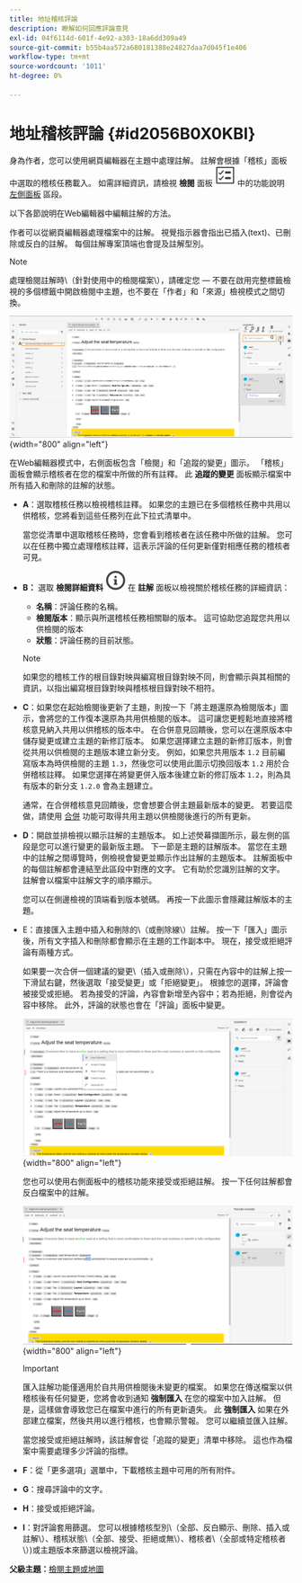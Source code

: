 ```yaml
---
title: 地址稽核評論
description: 瞭解如何回應評論意見
exl-id: 04f6114d-601f-4e92-a303-18a6dd309a49
source-git-commit: b55b4aa572a680181388e24827daa7d045f1e406
workflow-type: tm+mt
source-wordcount: '1011'
ht-degree: 0%

---
```


# 地址稽核評論 {#id2056B0X0KBI}


身為作者，您可以使用網頁編輯器在主題中處理註解。 註解會根據「稽核」面板中選取的稽核任務載入。 如需詳細資訊，請檢視 **檢閱** 面板 ![](images/active-review-tasklist-icon.svg) 中的功能說明 [左側面板](../user-guide/web-editor-features.md#id2051EA0M0HS) 區段。

以下各節說明在Web編輯器中編輯註解的方法。

作者可以從網頁編輯器處理檔案中的註解。 視覺指示器會指出已插入\(text\)、已刪除或反白的註解。 每個註解專案頂端也會提及註解型別。

>[!NOTE]
>
> 處理檢閱註解時\（針對使用中的檢閱檔案\），請確定您 — 不要在啟用完整標籤檢視的多個標籤中開啟檢閱中主題，也不要在「作者」和「來源」檢視模式之間切換。

![](images/comments-page-web-editor_cs.png){width="800" align="left"}

在Web編輯器模式中，右側面板包含「檢閱」和「追蹤的變更」圖示。 「稽核」面板會顯示稽核者在您的檔案中所做的所有註釋。 此 **追蹤的變更** 面板顯示檔案中所有插入和刪除的註解的狀態。

- **A**：選取稽核任務以檢視稽核註釋。 如果您的主題已在多個稽核任務中共用以供稽核，您將看到這些任務列在此下拉式清單中。

  當您從清單中選取稽核任務時，您會看到稽核者在該任務中所做的註解。 您可以在任務中獨立處理稽核註釋，這表示評論的任何更新僅對相應任務的稽核者可見。

- **B：**  選取 **檢閱詳細資料** ![](images/active-review-info-icon.svg) 在 **註解** 面板以檢視關於稽核任務的詳細資訊：

   - **名稱**：評論任務的名稱。
   - **檢閱版本**：顯示與所選稽核任務相關聯的版本。 這可協助您追蹤您共用以供檢閱的版本
   - **狀態**：評論任務的目前狀態。

  >[!NOTE]
  >
  > 如果您的稽核工作的根目錄對映與編寫根目錄對映不同，則會顯示與其相關的資訊，以指出編寫根目錄對映與稽核根目錄對映不相符。

- **C**：如果您在起始檢閱後更新了主題，則按一下「將主題還原為檢閱版本」圖示，會將您的工作復本還原為共用供檢閱的版本。 這可讓您更輕鬆地直接將稽核意見納入共用以供稽核的版本中。 在合併意見回饋後，您可以在還原版本中儲存變更或建立主題的新修訂版本。 如果您選擇建立主題的新修訂版本，則會從共用以供檢閱的主題版本建立新分支。 例如，如果您共用版本 `1.2` 目前編寫版本為時供檢閱的主題 `1.3`，然後您可以使用此圖示切換回版本 `1.2` 用於合併稽核註釋。 如果您選擇在將變更併入版本後建立新的修訂版本 `1.2`，則為具有版本的新分支 `1.2.0` 會為主題建立。

  通常，在合併稽核意見回饋後，您會想要合併主題最新版本的變更。 若要這麼做，請使用 [合併](web-editor-features.md#id205DF04E0HS) 功能可取得共用主題以供檢閱後進行的所有更新。

- **D**：開啟並排檢視以顯示註解的主題版本。 如上述熒幕擷圖所示，最左側的區段是您可以進行變更的最新版主題。 下一節是主題的註解版本。 當您在主題中的註解之間導覽時，側檢視會變更並顯示作出註解的主題版本。 註解面板中的每個註解都會連結至此區段中對應的文字。 它有助於您識別註解的文字。 註解會以檔案中註解文字的順序顯示。

  您可以在側邊檢視的頂端看到版本號碼。 再按一下此圖示會隱藏註解版本的主題。

- E：直接匯入主題中插入和刪除的\（或刪除線\）註解。 按一下「匯入」圖示後，所有文字插入和刪除都會顯示在主題的工作副本中。 現在，接受或拒絕評論有兩種方式。

  如果要一次合併一個建議的變更\（插入或刪除\），只需在內容中的註解上按一下滑鼠右鍵，然後選取「接受變更」或「拒絕變更」。 根據您的選擇，評論會被接受或拒絕。 若為接受的評論，內容會新增至內容中；若為拒絕，則會從內容中移除。 此外，評論的狀態也會在「評論」面板中變更。

  ![](images/import-comment-accept-web-editor_cs.png){width="800" align="left"}

  您也可以使用右側面板中的稽核功能來接受或拒絕註解。 按一下任何註解都會反白檔案中的註解。

  ![](images/changes-tab_cs.png){width="800" align="left"}

  >[!IMPORTANT]
  >
  > 匯入註解功能僅適用於自共用供檢閱後未變更的檔案。 如果您在傳送檔案以供稽核後有任何變更，您將會收到通知 **強制匯入** 在您的檔案中加入註解。 但是，這樣做會導致您已在檔案中進行的所有更新遺失。 此 **強制匯入** 如果在外部建立檔案，然後共用以進行稽核，也會顯示警報。 您可以繼續並匯入註解。

  當您接受或拒絕註解時，該註解會從「追蹤的變更」清單中移除。 這也作為檔案中需要處理多少評論的指標。

- **F**：從「更多選項」選單中，下載稽核主題中可用的所有附件。
- **G**：搜尋評論中的文字。
- **H**：接受或拒絕評論。

- **I**：對評論套用篩選。 您可以根據稽核型別\（全部、反白顯示、刪除、插入或註解\）、稽核狀態\（全部、接受、拒絕或無\）、稽核者\（全部或特定稽核者\）\)或主題版本來篩選以檢視評論。


**父級主題：**[&#x200B;檢閱主題或地圖](review.md)
